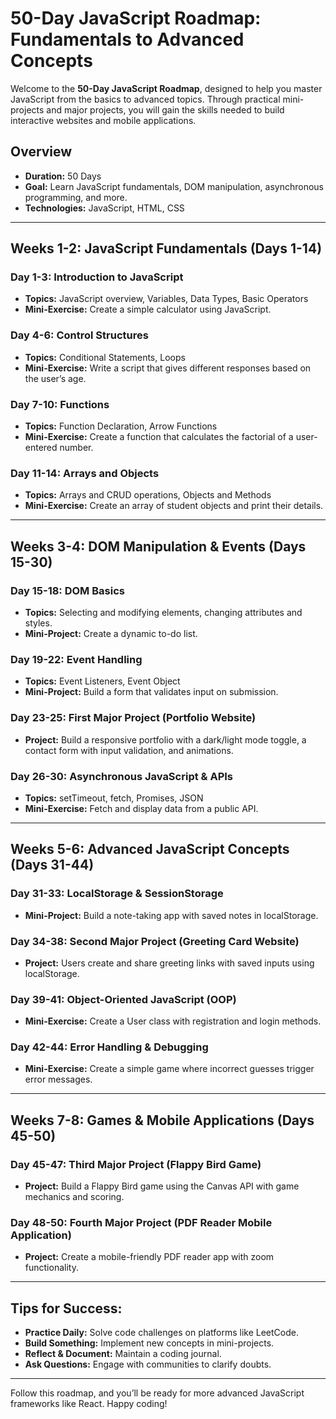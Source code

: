 # 50-Day JavaScript Roadmap: Fundamentals to Advanced Concepts

Welcome to the **50-Day JavaScript Roadmap**, designed to help you master JavaScript from the basics to advanced topics. Through practical mini-projects and major projects, you will gain the skills needed to build interactive websites and mobile applications.

## Overview

- **Duration:** 50 Days
- **Goal:** Learn JavaScript fundamentals, DOM manipulation, asynchronous programming, and more.
- **Technologies:** JavaScript, HTML, CSS

---

## Weeks 1-2: JavaScript Fundamentals (Days 1-14)

### Day 1-3: Introduction to JavaScript

- **Topics:** JavaScript overview, Variables, Data Types, Basic Operators
- **Mini-Exercise:** Create a simple calculator using JavaScript.

### Day 4-6: Control Structures

- **Topics:** Conditional Statements, Loops
- **Mini-Exercise:** Write a script that gives different responses based on the user’s age.

### Day 7-10: Functions

- **Topics:** Function Declaration, Arrow Functions
- **Mini-Exercise:** Create a function that calculates the factorial of a user-entered number.

### Day 11-14: Arrays and Objects

- **Topics:** Arrays and CRUD operations, Objects and Methods
- **Mini-Exercise:** Create an array of student objects and print their details.

---

## Weeks 3-4: DOM Manipulation & Events (Days 15-30)

### Day 15-18: DOM Basics

- **Topics:** Selecting and modifying elements, changing attributes and styles.
- **Mini-Project:** Create a dynamic to-do list.

### Day 19-22: Event Handling

- **Topics:** Event Listeners, Event Object
- **Mini-Project:** Build a form that validates input on submission.

### Day 23-25: First Major Project (Portfolio Website)

- **Project:** Build a responsive portfolio with a dark/light mode toggle, a contact form with input validation, and animations.

### Day 26-30: Asynchronous JavaScript & APIs

- **Topics:** setTimeout, fetch, Promises, JSON
- **Mini-Exercise:** Fetch and display data from a public API.

---

## Weeks 5-6: Advanced JavaScript Concepts (Days 31-44)

### Day 31-33: LocalStorage & SessionStorage

- **Mini-Project:** Build a note-taking app with saved notes in localStorage.

### Day 34-38: Second Major Project (Greeting Card Website)

- **Project:** Users create and share greeting links with saved inputs using localStorage.

### Day 39-41: Object-Oriented JavaScript (OOP)

- **Mini-Exercise:** Create a User class with registration and login methods.

### Day 42-44: Error Handling & Debugging

- **Mini-Exercise:** Create a simple game where incorrect guesses trigger error messages.

---

## Weeks 7-8: Games & Mobile Applications (Days 45-50)

### Day 45-47: Third Major Project (Flappy Bird Game)

- **Project:** Build a Flappy Bird game using the Canvas API with game mechanics and scoring.

### Day 48-50: Fourth Major Project (PDF Reader Mobile Application)

- **Project:** Create a mobile-friendly PDF reader app with zoom functionality.

---

## Tips for Success:

- **Practice Daily:** Solve code challenges on platforms like LeetCode.
- **Build Something:** Implement new concepts in mini-projects.
- **Reflect & Document:** Maintain a coding journal.
- **Ask Questions:** Engage with communities to clarify doubts.

---

Follow this roadmap, and you’ll be ready for more advanced JavaScript frameworks like React. Happy coding!
